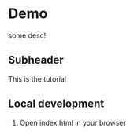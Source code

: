 # Demo

some desc!

## Subheader

This is the tutorial

## Local development

1. Open index.html in your browser
